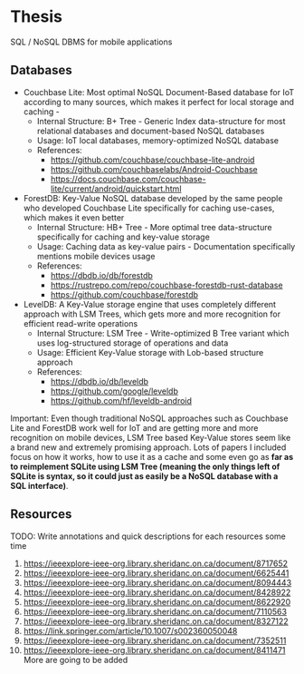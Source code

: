 # Thesis
SQL / NoSQL DBMS for mobile applications

## Databases

- Couchbase Lite: Most optimal NoSQL Document-Based database for IoT according to many sources, which makes it perfect for local storage and caching - 
  - Internal Structure: B+ Tree - Generic Index data-structure for most relational databases and document-based NoSQL databases
  - Usage: IoT local databases, memory-optimized NoSQL database
  - References:
    - https://github.com/couchbase/couchbase-lite-android
    - https://github.com/couchbaselabs/Android-Couchbase
    - https://docs.couchbase.com/couchbase-lite/current/android/quickstart.html
- ForestDB: Key-Value NoSQL database developed by the same people who developed Couchbase Lite specifically for caching use-cases, which makes it even better
  - Internal Structure: HB+ Tree - More optimal tree data-structure specifically for caching and key-value storage
  - Usage: Caching data as key-value pairs - Documentation specifically mentions mobile devices usage
  - References:
    - https://dbdb.io/db/forestdb
    - https://rustrepo.com/repo/couchbase-forestdb-rust-database
    - https://github.com/couchbase/forestdb
- LevelDB: A Key-Value storage engine that uses completely different approach with LSM Trees, which gets more and more recognition for efficient read-write operations
  - Internal Structure: LSM Tree - Write-optimized B Tree variant which uses log-structured storage of operations and data
  - Usage: Efficient Key-Value storage with Lob-based structure approach
  - References:
    - https://dbdb.io/db/leveldb
    - https://github.com/google/leveldb
    - https://github.com/hf/leveldb-android

Important: Even though traditional NoSQL approaches such as Couchbase Lite and ForestDB work well for IoT and are getting more and more recognition on mobile devices, LSM Tree based Key-Value stores seem like a brand new and extremely promising approach. Lots of papers I included focus on how it works, how to use it as a cache and some even go as **far as to reimplement SQLite using LSM Tree (meaning the only things left of SQLite is syntax, so it could just as easily be a NoSQL database with a SQL interface)**.

## Resources

TODO: Write annotations and quick descriptions for each resources some time

1. https://ieeexplore-ieee-org.library.sheridanc.on.ca/document/8717652
2. https://ieeexplore-ieee-org.library.sheridanc.on.ca/document/6625441
3. https://ieeexplore-ieee-org.library.sheridanc.on.ca/document/8094443
4. https://ieeexplore-ieee-org.library.sheridanc.on.ca/document/8428922
5. https://ieeexplore-ieee-org.library.sheridanc.on.ca/document/8622920
6. https://ieeexplore-ieee-org.library.sheridanc.on.ca/document/7110563
7. https://ieeexplore-ieee-org.library.sheridanc.on.ca/document/8327122
8. https://link.springer.com/article/10.1007/s002360050048
9. https://ieeexplore-ieee-org.library.sheridanc.on.ca/document/7352511
10. https://ieeexplore-ieee-org.library.sheridanc.on.ca/document/8411471
More are going to be added

